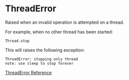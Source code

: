 # ThreadError

Raised when an invalid operation is attempted on a thread.

For example, when no other thread has been started:

    Thread.stop

This will raises the following exception:

    ThreadError: stopping only thread
    note: use sleep to stop forever

[ThreadError Reference](https://ruby-doc.org/core-2.5.0/ThreadError.html)